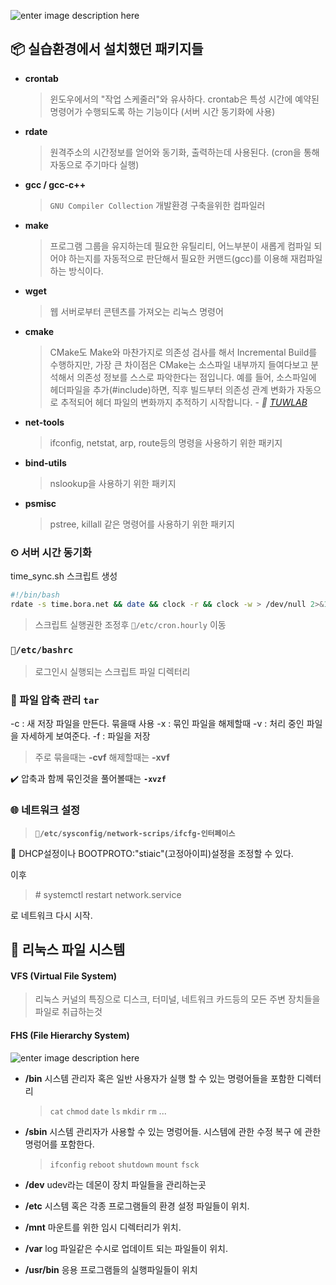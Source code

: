 ![enter image description here](http://www-mddsp.enel.ucalgary.ca/People/adilger/logo/0.0/logobig.jpg)

## 📦 실습환경에서 설치했던 패키지들
- **crontab**
  > 윈도우에서의 "작업 스케줄러"와 유사하다.
crontab은 특성 시간에 예약된 명령어가 수행되도록 하는 기능이다 (서버 시간 동기화에 사용)

- **rdate**
  > 원격주소의 시간정보를 얻어와 동기화, 출력하는데 사용된다. (cron을 통해 자동으로 주기마다 실행)

- **gcc / gcc-c++**
  > `GNU Compiler Collection` 개발환경 구축을위한 컴파일러

- **make**
  > 프로그램 그룹을 유지하는데 필요한 유틸리티, 어느부분이 새롭게 컴파일 되어야 하는지를 자동적으로 판단해서 필요한 커맨드(gcc)를 이용해 재컴파일 하는 방식이다.

- **wget**
  > 웹 서버로부터 콘텐츠를 가져오는 리눅스 명령어

- **cmake**
  > CMake도 Make와 마찬가지로 의존성 검사를 해서 Incremental Build를 수행하지만, 가장 큰 차이점은 CMake는 소스파일 내부까지 들여다보고 분석해서 의존성 정보를 스스로 파악한다는 점입니다. 예를 들어, 소스파일에 헤더파일을 추가(#include)하면, 직후 빌드부터 의존성 관계 변화가 자동으로 추적되어 헤더 파일의 변화까지 추적하기 시작합니다. - _📝 [TUWLAB](https://www.tuwlab.com/ece/27234)_

- **net-tools**
  > ifconfig, netstat, arp, route등의 명령을 사용하기 위한 패키지

- **bind-utils**
  > nslookup을 사용하기 위한 패키지

- **psmisc**
  > pstree, killall 같은 명령어를 사용하기 위한 패키지

### ⏲ 서버 시간 동기화

time_sync.sh 스크립트 생성
``` bash
#!/bin/bash
rdate -s time.bora.net && date && clock -r && clock -w > /dev/null 2>&1
```
> 스크립트 실행권한 조정후 `📁/etc/cron.hourly` 이동

### **`📁/etc/bashrc`**
> 로그인시 실행되는 스크립트 파일 디렉터리

### 🥚 파일 압축 관리 `tar`
-c : 새 저장 파일을 만든다. 묶을때 사용
-x : 묶인 파일을 해제할때
-v : 처리 중인 파일을 자세하게 보여준다.
-f : 파일을 저장
> 주로 묶을때는 **-cvf** 해제할때는 **-xvf**

✔️ 압축과 함께 묶인것을 풀어볼때는 **`-xvzf`**

### 🌐 네트워크 설정
> **`📁/etc/sysconfig/network-scrips/ifcfg-인터페이스`**

🔧 DHCP설정이나 BOOTPROTO:"stiaic"(고정아이피)설정을 조정할 수 있다.

이후
> \# systemctl restart network.service

로 네트워크 다시 시작.

## 🌳 리눅스 파일 시스템

#### **VFS (Virtual File System)**
> 리눅스 커널의 특징으로 디스크, 터미널, 네트워크 카드등의 모든 주변 장치들을 파일로 취급하는것


#### **FHS (File Hierarchy System)**
![enter image description here](https://i1.wp.com/s3.amazonaws.com/aodba-cdn-bkt/wp-content/uploads/2016/10/11142803/linux-file-system.png?resize=996%2C294)

- **/bin**
  시스템 관리자 혹은 일반 사용자가 실행 할 수 있는 명령어들을 포함한 디렉터리
  > `cat` `chmod` `date` `ls` `mkdir` `rm` ...

- **/sbin**
  시스템 관리자가 사용할 수 있는 명렁어들. 시스템에 관한 수정 복구 에 관한 명렁어를 포함한다.
  > `ifconfig` `reboot` `shutdown` `mount` `fsck`

- **/dev**
  udev라는 데몬이 장치 파일들을 관리하는곳

- **/etc**
  시스템 혹은 각종 프로그램들의 환경 설정 파일들이 위치.

- **/mnt**
  마운트를 위한 임시 디렉터리가 위치.

- **/var**
  log 파일같은 수시로 업데이트 되는 파일들이 위치.

- **/usr/bin**
  응용 프로그램들의 실행파일들이 위치
